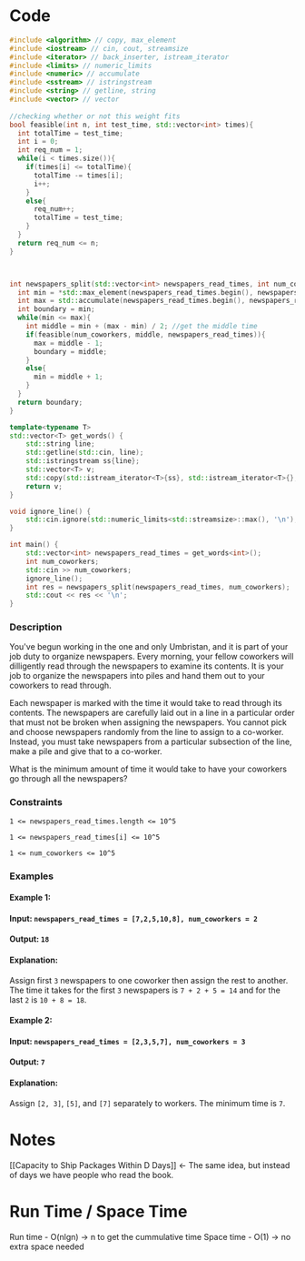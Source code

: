 # Code
```C++
#include <algorithm> // copy, max_element
#include <iostream> // cin, cout, streamsize
#include <iterator> // back_inserter, istream_iterator
#include <limits> // numeric_limits
#include <numeric> // accumulate
#include <sstream> // istringstream
#include <string> // getline, string
#include <vector> // vector
                  
//checking whether or not this weight fits
bool feasible(int n, int test_time, std::vector<int> times){
  int totalTime = test_time;
  int i = 0;
  int req_num = 1;
  while(i < times.size()){
    if(times[i] <= totalTime){
      totalTime -= times[i];
      i++;
    }
    else{
      req_num++;
      totalTime = test_time;
    }
  }
  return req_num <= n;
}



int newspapers_split(std::vector<int> newspapers_read_times, int num_coworkers) {
  int min = *std::max_element(newspapers_read_times.begin(), newspapers_read_times.end()); //get the least amount of time we would have to spend reading the largest newspaper
  int max = std::accumulate(newspapers_read_times.begin(), newspapers_read_times.end(), 0);//get the total sum of the array
  int boundary = min;
  while(min <= max){
    int middle = min + (max - min) / 2; //get the middle time
    if(feasible(num_coworkers, middle, newspapers_read_times)){
      max = middle - 1;
      boundary = middle;
    }
    else{
      min = middle + 1;
    }
  }
  return boundary;
}

template<typename T>
std::vector<T> get_words() {
    std::string line;
    std::getline(std::cin, line);
    std::istringstream ss{line};
    std::vector<T> v;
    std::copy(std::istream_iterator<T>{ss}, std::istream_iterator<T>{}, std::back_inserter(v));
    return v;
}

void ignore_line() {
    std::cin.ignore(std::numeric_limits<std::streamsize>::max(), '\n');
}

int main() {
    std::vector<int> newspapers_read_times = get_words<int>();
    int num_coworkers;
    std::cin >> num_coworkers;
    ignore_line();
    int res = newspapers_split(newspapers_read_times, num_coworkers);
    std::cout << res << '\n';
}
```

### Description
You've begun working in the one and only Umbristan, and it is part of your job duty to organize newspapers. Every morning, your fellow coworkers will dilligently read through the newspapers to examine its contents. It is your job to organize the newspapers into piles and hand them out to your coworkers to read through.

Each newspaper is marked with the time it would take to read through its contents. The newspapers are carefully laid out in a line in a particular order that must not be broken when assigning the newspapers. You cannot pick and choose newspapers randomly from the line to assign to a co-worker. Instead, you must take newspapers from a particular subsection of the line, make a pile and give that to a co-worker.

What is the minimum amount of time it would take to have your coworkers go through all the newspapers?

### Constraints

`1 <= newspapers_read_times.length <= 10^5`

`1 <= newspapers_read_times[i] <= 10^5`

`1 <= num_coworkers <= 10^5`

### Examples

#### Example 1:

#### Input: `newspapers_read_times = [7,2,5,10,8], num_coworkers = 2`

#### Output: `18`

#### Explanation:

Assign first `3` newspapers to one coworker then assign the rest to another. The time it takes for the first `3` newspapers is `7 + 2 + 5 = 14` and for the last `2` is `10 + 8 = 18`.

#### Example 2:

#### Input: `newspapers_read_times = [2,3,5,7], num_coworkers = 3`

#### Output: `7`

#### Explanation:

Assign `[2, 3]`, `[5]`, and `[7]` separately to workers. The minimum time is `7`.

# Notes
[[Capacity to Ship Packages Within D Days]] <- The same idea, but instead of days we have people who read the book. 

# Run Time / Space Time
Run time - O(nlgn) -> n to get the cummulative time
Space time - O(1) -> no extra space needed